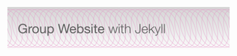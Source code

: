 [![Group Website with Jekyll](./images/site_banner.png)](https://github.com/Jnthnoaa/group-website)
